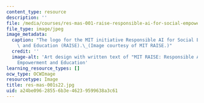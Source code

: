 ```yaml
---
content_type: resource
description: ''
file: /media/courses/res-mas-001-raise-responsible-ai-for-social-empowerment-and-education-spring-2022/a24be09628556b3e46239599638a3c61_res-mas-001s22.jpg
file_type: image/jpeg
image_metadata:
  caption: "The logo for the MIT initiative Responsible AI for Social Empowerment\
    \ and Education (RAISE).\_(Image courtesy of MIT RAISE.)"
  credit: ''
  image-alt: 'Art design with written text of "MIT RAISE: Responsible AI for Social
    Empowerment and Education'
learning_resource_types: []
ocw_type: OCWImage
resourcetype: Image
title: res-mas-001s22.jpg
uid: a24be096-2855-6b3e-4623-9599638a3c61
---
```

